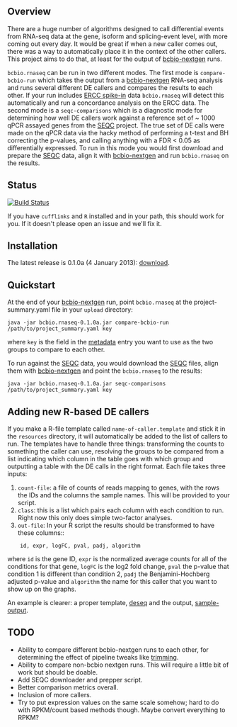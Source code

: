 <head>
    <script type="text/javascript"
            src="http://cdn.mathjax.org/mathjax/latest/MathJax.js?config=TeX-AMS-MML_HTMLorMML">
    </script>
</head>

## Overview

There are a huge number of algorithms designed to call differential
events from RNA-seq data at the gene, isoform and splicing-event
level, with more coming out every day. It would be great if when a new
caller comes out, there was a way to automatically place it in the
context of the other callers. This project aims to do that, at least
for the output of [bcbio-nextgen][bcbio-nextgen] runs.

``bcbio.rnaseq`` can be run in two different modes.  The first mode is
``compare-bcbio-run`` which takes the output from a
[bcbio-nextgen][bcbio-nextgen] RNA-seq analysis and runs several
different DE callers and compares the results to each other. If your
run includes [ERCC spike-in][ERCC] data ``bcbio.rnaseq`` will detect
this automatically and run a concordance analysis on the ERCC data.
The second mode is a ``seqc-comparisons`` which is a diagnostic mode
for determining how well DE callers work against a reference set of ~
1000 qPCR assayed genes from the [SEQC][SEQC] project. The true set of
DE calls were made on the qPCR data via the hacky method of performing
a t-test and BH correcting the p-values, and calling anything with a
FDR < 0.05 as differentially expressed. To run in this mode you would
first download and prepare the [SEQC][SEQC] data, align it with
[bcbio-nextgen][bcbio-nextgen] and run ``bcbio.rnaseq`` on the
results.

## Status
[![Build Status](https://secure.travis-ci.org/roryk/bcbio.rnaseq.png)](http://travis-ci.org/roryk/bcbio.rnaseq)

If you have ``cufflinks`` and ``R`` installed and in your path, this
should work for you.  If it doesn't please open an issue and we'll fix
it.

## Installation
The latest release is 0.1.0a (4 January 2013): [download][dl].

## Quickstart

At the end of your [bcbio-nextgen][bcbio-nextgen] run, point
``bcbio.rnaseq`` at the project-summary.yaml file in your
``upload`` directory:

    java -jar bcbio.rnaseq-0.1.0a.jar compare-bcbio-run /path/to/project_summary.yaml key

where ``key`` is the field in the [metadata][metadata] entry you want
to use as the two groups to compare to each other.

To run against the [SEQC][SEQC] data, you would download the [SEQC][SEQC]
files, align them with [bcbio-nextgen][bcbio-nextgen] and point
the ``bcbio.rnaseq`` to the results:

    java -jar bcbio.rnaseq-0.1.0a.jar seqc-comparisons /path/to/project_summary.yaml key

## Adding new R-based DE callers

If you make a R-file template called ``name-of-caller.template`` and
stick it in the ``resources`` directory, it will automatically be
added to the list of callers to run. The templates have to handle
three things: transforming the counts to something the caller can use,
resolving the groups to be compared from a list indicating which
column in the table goes with which group and outputting a table with
the DE calls in the right format. Each file takes three inputs:

1. ``count-file``: a file of counts of reads mapping to genes, with
the rows the IDs and the columns the sample names. This will be
provided to your script.
2. ``class``: this is a list which pairs each column with each
   condition to run.  Right now this only does simple two-factor
   analyses.
3. ``out-file``: In your R script the results should be transformed to
   have these columns::

```
    id, expr, logFC, pval, padj, algorithm
```

where ``id`` is the gene ID, ``expr`` is the normalized average counts
for all of the conditions for that gene, ``logFC`` is the log2 fold
change, ``pval`` the p-value that condition 1 is different than
condition 2, ``padj`` the Benjamini-Hochberg adjusted p-value and
``algorithm`` the name for this caller that you want to show up on the
graphs.

An example is clearer: a proper template, [deseq][deseq]
and the output, [sample-output][sample-output].

## TODO

* Ability to compare different bcbio-nextgen runs to each other, for
  determining the effect of pipeline tweaks like [trimming][trimming].
* Ability to compare non-bcbio nextgen runs. This will require a
  little bit of work but should be doable.
* Add SEQC downloader and prepper script.
* Better comparison metrics overall.
* Inclusion of more callers.
* Try to put expression values on the same scale somehow; hard to do
  with RPKM/count based methods though. Maybe convert everything
  to RPKM?

[SEQC]: http://www.ncbi.nlm.nih.gov/geo/query/acc.cgi?acc=GSE49712
[deseq]: http://raw.github.com/roryk/bcbio.rnaseq/master/resources/templates/deseq.template
[sample-output]: http://raw.github.com/roryk/bcbio.rnaseq/master/resources/test-analysis/deseq_A_vs_B.tsv
[trimming]: http://biorxiv.org/content/early/2013/12/23/000422
[bcbio-nextgen]: https://github.com/chapmanb/bcbio-nextgen
[metadata]: https://github.com/chapmanb/bcbio-nextgen/blob/master/docs/contents/configuration.rst#sample-information
[ERCC]: http://www.lifetechnologies.com/order/catalog/product/4456740
[dl]: http://github.com/roryk/bcbio.rnaseq/releases/download/v.0.1.0a/bcbio.rnaseq-0.1.0a.jar
